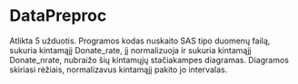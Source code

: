 # DataPreproc

Atlikta 5 užduotis. Programos kodas nuskaito SAS tipo duomenų failą, sukuria kintamąjį Donate_rate, jį normalizuoja ir sukuria kintamąjį Donate_nrate, nubraižo šių kintamųjų stačiakampes diagramas. Diagramos skiriasi rėžiais, normalizavus kintamąjį pakito jo intervalas.
